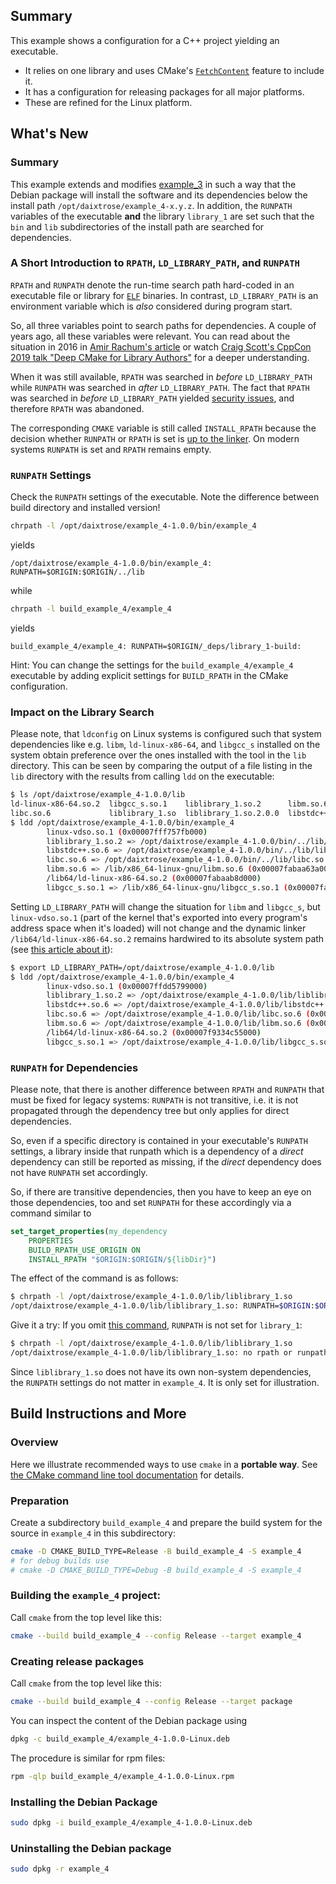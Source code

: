 ## Summary

This example shows a configuration for a C++ project yielding an executable. 
- It relies on one library and uses CMake's [`FetchContent`](https://cmake.org/cmake/help/latest/module/FetchContent.html) feature to include it.
- It has a configuration for releasing packages for all major platforms.
- These are refined for the Linux platform.

## What's New

### Summary

This example extends and modifies [example_3](../example_3/) in such a way that the Debian package will install the software and its dependencies below the install path `/opt/daixtrose/example_4-x.y.z`. In addition, the `RUNPATH` variables of the executable **and** the library `library_1` are set such that the `bin` and `lib` subdirectories of the install path are searched for dependencies.

### A Short Introduction to `RPATH`, `LD_LIBRARY_PATH`, and `RUNPATH` 

`RPATH` and `RUNPATH` denote the run-time search path hard-coded in an executable file or library for [`ELF`](https://en.wikipedia.org/wiki/Executable_and_Linkable_Format) binaries. In contrast, `LD_LIBRARY_PATH` is an environment variable which is *also* considered during program start.  

So, all three variables point to search paths for dependencies. A couple of years ago, all these variables were relevant. You can read about the situation in 2016 in [Amir Rachum's article](https://amir.rachum.com/shared-libraries/#rpath-and-runpath) or watch [Craig Scott's CppCon 2019 talk "Deep CMake for Library Authors"](https://www.youtube.com/watch?v=m0DwB4OvDXk) for a deeper understanding.

When it was still available, `RPATH` was searched in *before* `LD_LIBRARY_PATH` while `RUNPATH` was searched in *after* `LD_LIBRARY_PATH`. The fact that `RPATH` was searched in *before* `LD_LIBRARY_PATH` yielded [security issues](https://en.wikipedia.org/wiki/Rpath#Security_considerations), and therefore `RPATH` was abandoned. 

The corresponding `CMAKE` variable is still called `INSTALL_RPATH` because the decision whether `RUNPATH` or `RPATH` is set is [up to the linker](https://gitlab.kitware.com/cmake/cmake/-/issues/25683). On modern systems `RUNPATH` is set and `RPATH` remains empty.  

### `RUNPATH` Settings

Check the `RUNPATH` settings of the executable. Note the difference between build directory and installed version! 

```bash
chrpath -l /opt/daixtrose/example_4-1.0.0/bin/example_4
```

yields

```
/opt/daixtrose/example_4-1.0.0/bin/example_4: RUNPATH=$ORIGIN:$ORIGIN/../lib
```

while 

```bash
chrpath -l build_example_4/example_4
```

yields

```
build_example_4/example_4: RUNPATH=$ORIGIN/_deps/library_1-build:
```

Hint: You can change the settings for the `build_example_4/example_4` executable by adding explicit settings for `BUILD_RPATH` in the CMake configuration.

### Impact on the Library Search

Please note, that `ldconfig` on Linux systems is configured such that system dependencies like e.g. `libm`, `ld-linux-x86-64`, and `libgcc_s` installed on the system obtain preference over the ones installed with the tool in the `lib` directory. This can be seen by comparing the output of a file listing in the `lib` directory with the results from calling `ldd` on the executable: 

```bash
$ ls /opt/daixtrose/example_4-1.0.0/lib
ld-linux-x86-64.so.2  libgcc_s.so.1    liblibrary_1.so.2      libm.so.6       libstdc++.so.6.0.30
libc.so.6             liblibrary_1.so  liblibrary_1.so.2.0.0  libstdc++.so.6
$ ldd /opt/daixtrose/example_4-1.0.0/bin/example_4
        linux-vdso.so.1 (0x00007fff757fb000)
        liblibrary_1.so.2 => /opt/daixtrose/example_4-1.0.0/bin/../lib/liblibrary_1.so.2 (0x00007fabaab81000)
        libstdc++.so.6 => /opt/daixtrose/example_4-1.0.0/bin/../lib/libstdc++.so.6 (0x00007fabaa955000)
        libc.so.6 => /opt/daixtrose/example_4-1.0.0/bin/../lib/libc.so.6 (0x00007fabaa72c000)
        libm.so.6 => /lib/x86_64-linux-gnu/libm.so.6 (0x00007fabaa63a000)
        /lib64/ld-linux-x86-64.so.2 (0x00007fabaab8d000)
        libgcc_s.so.1 => /lib/x86_64-linux-gnu/libgcc_s.so.1 (0x00007fabaa61a000)
```

Setting `LD_LIBRARY_PATH` will change the situation for `libm` and `libgcc_s`, but `linux-vdso.so.1` (part of the kernel that's exported into every program's address space when it's loaded) will not change and the dynamic linker `/lib64/ld-linux-x86-64.so.2` remains hardwired to its absolute system path (see [this article about it](https://www.baeldung.com/linux/dynamic-linker)): 

```bash
$ export LD_LIBRARY_PATH=/opt/daixtrose/example_4-1.0.0/lib
$ ldd /opt/daixtrose/example_4-1.0.0/bin/example_4
        linux-vdso.so.1 (0x00007ffdd5799000)
        liblibrary_1.so.2 => /opt/daixtrose/example_4-1.0.0/lib/liblibrary_1.so.2 (0x00007f9334c49000)
        libstdc++.so.6 => /opt/daixtrose/example_4-1.0.0/lib/libstdc++.so.6 (0x00007f9334a1d000)
        libc.so.6 => /opt/daixtrose/example_4-1.0.0/lib/libc.so.6 (0x00007f93347f4000)
        libm.so.6 => /opt/daixtrose/example_4-1.0.0/lib/libm.so.6 (0x00007f933470d000)
        /lib64/ld-linux-x86-64.so.2 (0x00007f9334c55000)
        libgcc_s.so.1 => /opt/daixtrose/example_4-1.0.0/lib/libgcc_s.so.1 (0x00007f93346ed000)
```

### `RUNPATH` for Dependencies

Please note, that there is another difference between `RPATH` and `RUNPATH` that must be fixed for legacy systems: `RUNPATH` is not transitive, i.e. it is not propagated through the dependency tree but only applies for direct dependencies. 

So, even if a specific directory is contained in your executable's `RUNPATH` settings, a library inside that runpath which is a dependency of a *direct* dependency can still be reported as missing, if the *direct* dependency does not have `RUNPATH` set accordingly.

So, if there are transitive dependencies, then you have to keep an eye on those dependencies, too and set `RUNPATH` for these accordingly via a command similar to 

```cmake
set_target_properties(my_dependency 
    PROPERTIES
    BUILD_RPATH_USE_ORIGIN ON
    INSTALL_RPATH "$ORIGIN:$ORIGIN/${libDir}")
```

The effect of the command is as follows: 

```bash
$ chrpath -l /opt/daixtrose/example_4-1.0.0/lib/liblibrary_1.so
/opt/daixtrose/example_4-1.0.0/lib/liblibrary_1.so: RUNPATH=$ORIGIN:$ORIGIN/../lib
```

Give it a try: If you omit [this command](CMakeListsCPackConfiguration.txt#L52C8-L55C55), `RUNPATH` is not set for `library_1`:

```bash 
$ chrpath -l /opt/daixtrose/example_4-1.0.0/lib/liblibrary_1.so
/opt/daixtrose/example_4-1.0.0/lib/liblibrary_1.so: no rpath or runpath tag found.
```

Since `liblibrary_1.so` does not have its own non-system dependencies, the `RUNPATH` settings do not matter in `example_4`. It is only set for illustration.    

## Build Instructions and More

### Overview 

Here we illustrate recommended ways to use `cmake` in a **portable way**. See [the CMake command line tool documentation](https://cmake.org/cmake/help/latest/manual/cmake.1.html) for details. 

### Preparation

Create a subdirectory `build_example_4` and prepare the build system for the source in `example_4` in this subdirectory:

```bash
cmake -D CMAKE_BUILD_TYPE=Release -B build_example_4 -S example_4
# for debug builds use   
# cmake -D CMAKE_BUILD_TYPE=Debug -B build_example_4 -S example_4
```

### Building the `example_4` project:

Call `cmake` from the top level like this:

```bash
cmake --build build_example_4 --config Release --target example_4
```

### Creating release packages

Call `cmake` from the top level like this:

```bash
cmake --build build_example_4 --config Release --target package
```

You can inspect the content of the Debian package using  

```bash
dpkg -c build_example_4/example_4-1.0.0-Linux.deb
```

The procedure is similar for rpm files:

```bash
rpm -qlp build_example_4/example_4-1.0.0-Linux.rpm
```

### Installing the Debian Package

```bash
sudo dpkg -i build_example_4/example_4-1.0.0-Linux.deb
```

### Uninstalling the Debian package

```bash
sudo dpkg -r example_4
```
